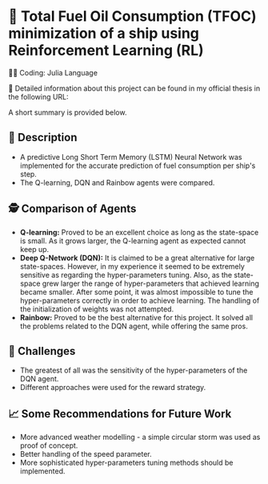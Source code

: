 # 🚢 Total Fuel Oil Consumption (TFOC) minimization of a ship using Reinforcement Learning (RL)
👨‍💻 Coding: Julia Language

📄 Detailed information about this project can be found in my official thesis in the following URL: 

A short summary is provided below.

## 📙 Description
* A predictive Long Short Term Memory (LSTM) Neural Network was implemented for the accurate prediction of fuel consumption per ship's step. 
* The Q-learning, DQN and Rainbow agents were compared. 

## 🕵️ Comparison of Agents
* **Q-learning:** Proved to be an excellent choice as long as the state-space is small. As it grows larger, the Q-learning agent as expected cannot keep up. 
* **Deep Q-Network (DQN):** It is claimed to be a great alternative for large state-spaces. However, in my experience it seemed to be extremely sensitive as regarding the hyper-parameters tuning. Also, as the state-space grew larger the range of hyper-parameters that achieved learning became smaller. After some point, it was almost impossible to tune the hyper-parameters correctly in order to achieve learning. The handling of the initialization of weights was not attempted. 
* **Rainbow:** Proved to be the best alternative for this project. It solved all the problems related to the DQN agent, while offering the same pros. 

## 🤔 Challenges
* The greatest of all was the sensitivity of the hyper-parameters of the DQN agent. 
* Different approaches were used for the reward strategy. 

## 📈 Some Recommendations for Future Work
* More advanced weather modelling - a simple circular storm was used as proof of concept. 
* Better handling of the speed parameter. 
* More sophisticated hyper-parameters tuning methods should be implemented. 
